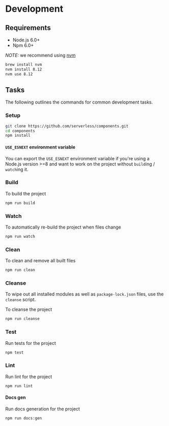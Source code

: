 # Development

## Requirements

* Node.js 6.0+
* Npm 6.0+

_NOTE:_ we recommend using [nvm](https://github.com/creationix/nvm)

```sh
brew install nvm
nvm install 8.12
nvm use 8.12
```

## Tasks
The following outlines the commands for common development tasks.

### Setup

```sh
git clone https://github.com/serverless/components.git
cd components
npm install
```

#### `USE_ESNEXT` environment variable

You can export the `USE_ESNEXT` environment variable if you're using a Node.js version >=8 and want to work on the project without `build`ing / `watch`ing it.


### Build

To build the project

```sh
npm run build
```


### Watch

To automatically re-build the project when files change

```sh
npm run watch
```


### Clean

To clean and remove all built files

```sh
npm run clean
```


### Cleanse

To wipe out all installed modules as well as `package-lock.json` files, use the `cleanse` script.

To cleanse the project

```sh
npm run cleanse
```


### Test

Run tests for the project

```sh
npm test
```


### Lint

Run lint for the project

```sh
npm run lint
```


#### Docs gen

Run docs generation for the project

```sh
npm run docs:gen
```
